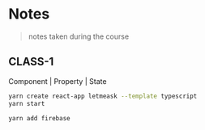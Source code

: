 # Notes

> notes taken during the course

<!-- https://gitignore.io -->
<!-- https://github.com/github/gitignore -->

## CLASS-1

Component | Property | State

```sh
yarn create react-app letmeask --template typescript
yarn start

yarn add firebase
```
